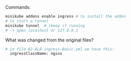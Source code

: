 Commands:
```bash
minikube addons enable ingress # to install the addon
# to start a tunnel
minikube tunnel  # (keep it running
# -> open localhost or 127.0.0.1
```

What was changed from the original files?
```bash
# in file 02-ALB-ingress-Basic.yml we have this:
  ingressClassName: nginx
```